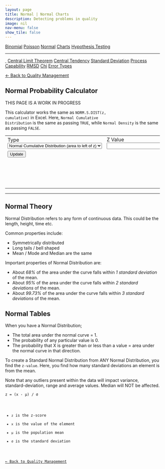 ```yaml
---
layout: page
title: Normal | Normal Charts
description: Detecting problems in quality
image: nil
nav-menu: false
show_tile: false
---
```


<a href="../binomial.html" class="button small">Binomial</a>
<a href="../poisson.html" class="button small">Poisson</a>
<a href="./" class="button special small">Normal</a>
<a href="../charts" class="button small">Charts</a>
<a href="../hypothesis-testing.html" class="button small">Hypothesis Testing</a>

<hr />

<a href="./" class="special" style="border-bottom: none;"><i class="icon alt fa-home">&nbsp;</i></a>
<a href="central-limit-theorem.html" class="button small">Central Limit Theorem</a>
<a href="central-tendency.html" class="button small">Central Tendency</a>
<a href="standard-deviation.html" class="button small">Standard Deviation</a>
<a href="process-capability.html" class="button small">Process Capability</a>
<a href="rmsd.html" class="button small">RMSD</a>
<a href="chi.html" class="button small">Chi</a>
<a href="error-types.html" class="button small">Error Types</a>

<script src="/assets/js/spc.js"></script>
<script src="/assets/js/normal.js"></script>

<a href="/quality-management">&#x2190; Back to Quality Management</a>

## Normal Probability Calculator

THIS PAGE IS A WORK IN PROGRESS

This calculator works the same as <code>NORM.S.DIST(z, cumulative)</code> in Excel. Here, <code>Normal Cumulative Distribution</code> is the same as passing <code>TRUE</code>, while <code>Normal Density</code> is the same as passing <code>FALSE</code>.

<table>
  <tr>
    <td colspan="2">
      Type
      <select id="cumulative" onchange="update();">
        <option value="1">Normal Cumulative Distribution (area to left of z)</option>
        <option value="0">Normal Density (height of z)</option>
      </select>
    </td>
    <td colspan="2">
      Z Value
      <input type="text" id="data-z" onchange="update();" />
    </td>
  </tr>
  <tr>
    <td colspan="4" style="max-width: 100px;">
      <button onclick="update();">Update</button>
    </td>
  </tr>
  <tr>
    <td colspan="4">
      <div style="min-height: 50px; max-width: 1400px; padding: 20px; overflow-x: scroll; display: flex; flex-wrap: no-wrap;">
        <div id="result" style="display: inline-block; flex: 0 0 auto;"></div>
      </div>
    </td>
  </tr>
</table>

----

## Normal Theory

Normal Distribution refers to any form of continuous data. This could be the length, height, time etc.

Common properties include:

- Symmetrically distributed
- Long tails / bell shaped
- Mean / Mode and Median are the same

Important properties of Normal Distribution are:

- About *68%* of the area under the curve falls within *1 standard deviation* of the mean.
- About *95%* of the area under the curve falls within *2 standard deviations* of the mean.
- About *99.73%* of the area under the curve falls within *3 standard deviations* of the mean.

## Normal Tables

When you have a Normal Distribution;

- The total area under the normal curve = 1.
- The probability of any particular value is 0.
- The probability that X is greater than or less than a value = area under the normal curve in that direction.

To create a Standard Normal Distribution from ANY Normal Distribution, you find the <code>z-value</code>. Here, you find how many standard deviations an element is from the mean.

Note that any outliers present within the data will impact variance, standard-deviation, range and average values.  Median will NOT be affected.

<code>z = (x - &micro;) / &sigma;

- <code>z</code> is the z-score 
- <code>x</code> is the value of the element
- <code>&micro;</code> is the population mean
- <code>&sigma;</code> is the standard deviation

<a href="/quality-management">&#x2190; Back to Quality Management</a>
